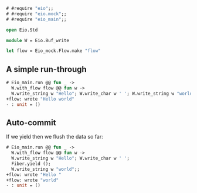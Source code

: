 ```ocaml
# #require "eio";;
# #require "eio.mock";;
# #require "eio_main";;
```
```ocaml
open Eio.Std

module W = Eio.Buf_write

let flow = Eio_mock.Flow.make "flow"
```

## A simple run-through

```ocaml
# Eio_main.run @@ fun _ ->
  W.with_flow flow @@ fun w ->
  W.write_string w "Hello"; W.write_char w ' '; W.write_string w "world";;
+flow: wrote "Hello world"
- : unit = ()
```

## Auto-commit

If we yield then we flush the data so far:

```ocaml
# Eio_main.run @@ fun _ ->
  W.with_flow flow @@ fun w ->
  W.write_string w "Hello"; W.write_char w ' ';
  Fiber.yield ();
  W.write_string w "world";;
+flow: wrote "Hello "
+flow: wrote "world"
- : unit = ()
```
